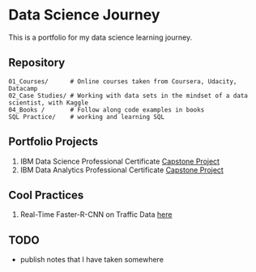 # Data Science Journey
This is a portfolio for my data science learning journey.

## Repository
```
01_Courses/      # Online courses taken from Coursera, Udacity, Datacamp
02_Case Studies/ # Working with data sets in the mindset of a data scientist, with Kaggle
04_Books /       # Follow along code examples in books
SQL Practice/    # working and learning SQL
```

## Portfolio Projects
1. IBM Data Science Professional Certificate [Capstone Project](IBM_Data_Science_Coursera/Unit10/README.md)
2. IBM Data Analytics Professional Certificate [Capstone Project](IBM_Data_Analytics_Coursera/Unit9/README.md)

## Cool Practices
1. Real-Time Faster-R-CNN on Traffic Data [here](/05_Pytorch/02_FasterRCNN_ResNetFPN.ipynb)

## TODO
- publish notes that I have taken somewhere